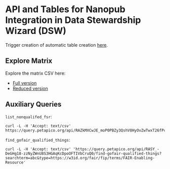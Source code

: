 # API and Tables for Nanopub Integration in Data Stewardship Wizard (DSW)

Trigger creation of automatic table creation [here](https://github.com/peta-pico/dsw-nanopub-api/actions/workflows/make_tables.yml).

## Explore Matrix

Explore the matrix CSV here:

- [Full version](https://knowledgepixels.com/csv_viewer/?u=https%3A%2F%2Fraw.githubusercontent.com%2Fpeta-pico%2Fdsw-nanopub-api%2Frefs%2Fheads%2Fmain%2Ftables%2Fmatrix.csv)
- [Reduced version](https://knowledgepixels.com/csv_viewer/?u=https%3A%2F%2Fraw.githubusercontent.com%2Fpeta-pico%2Fdsw-nanopub-api%2Frefs%2Fheads%2Fmain%2Ftables%2Fmatrix_reduced.csv)

## Auxiliary Queries

`list_nonqualifed_fsr`:

    curl -L -H 'Accept: text/csv' https://query.petapico.org/api/RAZkMXCwJE_moP0PBZy3QshV8HyOvZwTwxT26fPcAXh7k/list_nonqualifed_fsr

`find_gofair_qualified_things`:

    curl -L -H 'Accept: text/csv' 'https://query.petapico.org/api/RASY_-DeGHg18-zzNyZWnU8S3HGAqKcDpoOFTIVbCruQ0/find-gofair-qualified-things?searchterm=abc&type=https://w3id.org/fair/fip/terms/FAIR-Enabling-Resource'
